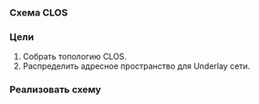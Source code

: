 ### Схема CLOS
### Цели
1. Собрать топологию CLOS.
2. Распределить адресное пространство для Underlay сети.

### Реализовать схему
[logo]: C:\Users\sanikolaev\Downloads\Топология.png